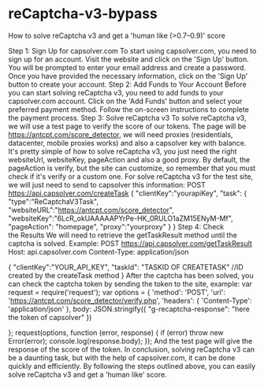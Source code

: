 # reCaptcha-v3-bypass
How to solve reCaptcha v3 and get a 'human like (>0.7–0.9)' score

Step 1: Sign Up for capsolver.com
To start using capsolver.com, you need to sign up for an account. Visit the website and click on the 'Sign Up' button. You will be prompted to enter your email address and create a password. Once you have provided the necessary information, click on the 'Sign Up' button to create your account.
Step 2: Add Funds to Your Account
Before you can start solving reCaptcha v3, you need to add funds to your capsolver.com account. Click on the 'Add Funds' button and select your preferred payment method. Follow the on-screen instructions to complete the payment process.
Step 3: Solve reCaptcha v3
To solve reCaptcha v3, we will use a test page to verify the score of our tokens. The page will be https://antcpt.com/score_detector, we will need proxies (residentials, datacenter, mobile proxies works) and also a capsolver key with balance. It's pretty simple of how to solve reCaptcha v3, you just need the right websiteUrl, websiteKey, pageAction and also a good proxy.
By default, the pageAction is verify, but the site can customize, so remember that you must check if it's verify or a custom one.
For solve reCaptcha v3 for the test site, we will just need to send to capsolver this information:
POST https://api.capsolver.com/createTask
{
  "clientKey":"yourapiKey",
    "task":
        {
          "type":"ReCaptchaV3Task",
        "websiteURL":"https://antcpt.com/score_detector",
        "websiteKey":"6LcR_okUAAAAAPYrPe-HK_0RULO1aZM15ENyM-Mf",
        "pageAction": "homepage",
        "proxy":"yourproxy"
        }
}
Step 4: Check the Results
We will need to retrieve the getTaskResult method until the captcha is solved.
Example:
POST https://api.capsolver.com/getTaskResult
Host: api.capsolver.com
Content-Type: application/json

{
    "clientKey":"YOUR_API_KEY",
    "taskId": "TASKID OF CREATETASK" //ID created by the createTask method
}
After the captcha has been solved, you can check the captcha token by sending the token to the site, example:
var request = require('request');
var options = {
  'method': 'POST',
  'url': 'https://antcpt.com/score_detector/verify.php',
  'headers': {
    'Content-Type': 'application/json'
  },
  body: JSON.stringify({
    "g-recaptcha-response": "here the token of capsolver"
  })

};
request(options, function (error, response) {
  if (error) throw new Error(error);
  console.log(response.body);
});
And the test page will give the response of the score of the token.
In conclusion, solving reCaptcha v3 can be a daunting task, but with the help of capsolver.com, it can be done quickly and efficiently. By following the steps outlined above, you can easily solve reCaptcha v3 and get a 'human like' score.
